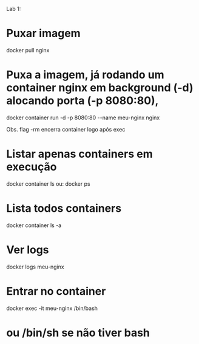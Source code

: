 Lab 1:
# Puxar imagem
docker pull nginx

# Puxa a imagem, já rodando um container nginx em background (-d) alocando porta (-p 8080:80), 
docker container run -d -p 8080:80 --name meu-nginx nginx

Obs. flag -rm encerra container logo após exec

# Listar apenas containers em execução
docker container ls
ou: docker ps

# Lista todos containers
docker container ls -a 

# Ver logs
docker logs meu-nginx

# Entrar no container
docker exec -it meu-nginx /bin/bash
# ou /bin/sh se não tiver bash